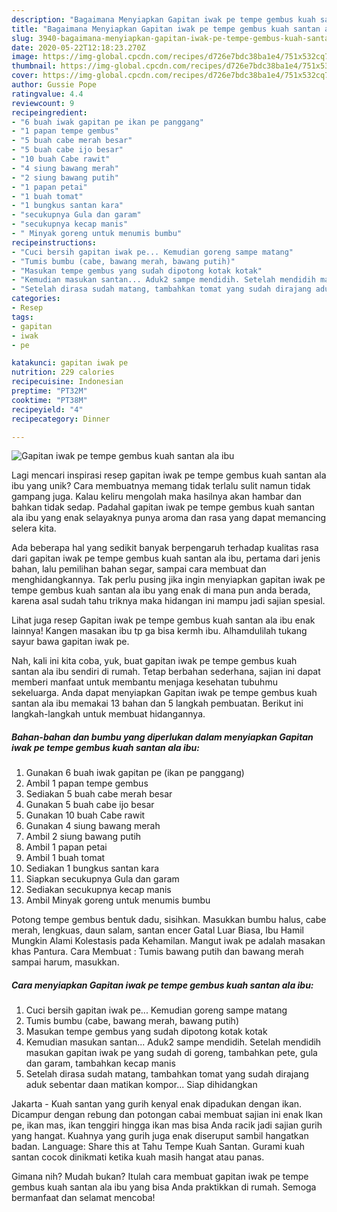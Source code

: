 ```yaml
---
description: "Bagaimana Menyiapkan Gapitan iwak pe tempe gembus kuah santan ala ibu, Lezat"
title: "Bagaimana Menyiapkan Gapitan iwak pe tempe gembus kuah santan ala ibu, Lezat"
slug: 3940-bagaimana-menyiapkan-gapitan-iwak-pe-tempe-gembus-kuah-santan-ala-ibu-lezat
date: 2020-05-22T12:18:23.270Z
image: https://img-global.cpcdn.com/recipes/d726e7bdc38ba1e4/751x532cq70/gapitan-iwak-pe-tempe-gembus-kuah-santan-ala-ibu-foto-resep-utama.jpg
thumbnail: https://img-global.cpcdn.com/recipes/d726e7bdc38ba1e4/751x532cq70/gapitan-iwak-pe-tempe-gembus-kuah-santan-ala-ibu-foto-resep-utama.jpg
cover: https://img-global.cpcdn.com/recipes/d726e7bdc38ba1e4/751x532cq70/gapitan-iwak-pe-tempe-gembus-kuah-santan-ala-ibu-foto-resep-utama.jpg
author: Gussie Pope
ratingvalue: 4.4
reviewcount: 9
recipeingredient:
- "6 buah iwak gapitan pe ikan pe panggang"
- "1 papan tempe gembus"
- "5 buah cabe merah besar"
- "5 buah cabe ijo besar"
- "10 buah Cabe rawit"
- "4 siung bawang merah"
- "2 siung bawang putih"
- "1 papan petai"
- "1 buah tomat"
- "1 bungkus santan kara"
- "secukupnya Gula dan garam"
- "secukupnya kecap manis"
- " Minyak goreng untuk menumis bumbu"
recipeinstructions:
- "Cuci bersih gapitan iwak pe... Kemudian goreng sampe matang"
- "Tumis bumbu (cabe, bawang merah, bawang putih)"
- "Masukan tempe gembus yang sudah dipotong kotak kotak"
- "Kemudian masukan santan... Aduk2 sampe mendidih. Setelah mendidih masukan gapitan iwak pe yang sudah di goreng, tambahkan pete, gula dan garam, tambahkan kecap manis"
- "Setelah dirasa sudah matang, tambahkan tomat yang sudah dirajang aduk sebentar daan matikan kompor... Siap dihidangkan"
categories:
- Resep
tags:
- gapitan
- iwak
- pe

katakunci: gapitan iwak pe 
nutrition: 229 calories
recipecuisine: Indonesian
preptime: "PT32M"
cooktime: "PT38M"
recipeyield: "4"
recipecategory: Dinner

---
```



![Gapitan iwak pe tempe gembus kuah santan ala ibu](https://img-global.cpcdn.com/recipes/d726e7bdc38ba1e4/751x532cq70/gapitan-iwak-pe-tempe-gembus-kuah-santan-ala-ibu-foto-resep-utama.jpg)

Lagi mencari inspirasi resep gapitan iwak pe tempe gembus kuah santan ala ibu yang unik? Cara membuatnya memang tidak terlalu sulit namun tidak gampang juga. Kalau keliru mengolah maka hasilnya akan hambar dan bahkan tidak sedap. Padahal gapitan iwak pe tempe gembus kuah santan ala ibu yang enak selayaknya punya aroma dan rasa yang dapat memancing selera kita.

Ada beberapa hal yang sedikit banyak berpengaruh terhadap kualitas rasa dari gapitan iwak pe tempe gembus kuah santan ala ibu, pertama dari jenis bahan, lalu pemilihan bahan segar, sampai cara membuat dan menghidangkannya. Tak perlu pusing jika ingin menyiapkan gapitan iwak pe tempe gembus kuah santan ala ibu yang enak di mana pun anda berada, karena asal sudah tahu triknya maka hidangan ini mampu jadi sajian spesial.

Lihat juga resep Gapitan iwak pe tempe gembus kuah santan ala ibu enak lainnya! Kangen masakan ibu tp ga bisa kermh ibu. Alhamdulilah tukang sayur bawa gapitan iwak pe.


Nah, kali ini kita coba, yuk, buat gapitan iwak pe tempe gembus kuah santan ala ibu sendiri di rumah. Tetap berbahan sederhana, sajian ini dapat memberi manfaat untuk membantu menjaga kesehatan tubuhmu sekeluarga. Anda dapat menyiapkan Gapitan iwak pe tempe gembus kuah santan ala ibu memakai 13 bahan dan 5 langkah pembuatan. Berikut ini langkah-langkah untuk membuat hidangannya.

<!--inarticleads1-->

##### Bahan-bahan dan bumbu yang diperlukan dalam menyiapkan Gapitan iwak pe tempe gembus kuah santan ala ibu:

1. Gunakan 6 buah iwak gapitan pe (ikan pe panggang)
1. Ambil 1 papan tempe gembus
1. Sediakan 5 buah cabe merah besar
1. Gunakan 5 buah cabe ijo besar
1. Gunakan 10 buah Cabe rawit
1. Gunakan 4 siung bawang merah
1. Ambil 2 siung bawang putih
1. Ambil 1 papan petai
1. Ambil 1 buah tomat
1. Sediakan 1 bungkus santan kara
1. Siapkan secukupnya Gula dan garam
1. Sediakan secukupnya kecap manis
1. Ambil  Minyak goreng untuk menumis bumbu


Potong tempe gembus bentuk dadu, sisihkan. Masukkan bumbu halus, cabe merah, lengkuas, daun salam, santan encer Gatal Luar Biasa, Ibu Hamil Mungkin Alami Kolestasis pada Kehamilan. Mangut iwak pe adalah masakan khas Pantura. Cara Membuat : Tumis bawang putih dan bawang merah sampai harum, masukkan. 

<!--inarticleads2-->

##### Cara menyiapkan Gapitan iwak pe tempe gembus kuah santan ala ibu:

1. Cuci bersih gapitan iwak pe... Kemudian goreng sampe matang
1. Tumis bumbu (cabe, bawang merah, bawang putih)
1. Masukan tempe gembus yang sudah dipotong kotak kotak
1. Kemudian masukan santan... Aduk2 sampe mendidih. Setelah mendidih masukan gapitan iwak pe yang sudah di goreng, tambahkan pete, gula dan garam, tambahkan kecap manis
1. Setelah dirasa sudah matang, tambahkan tomat yang sudah dirajang aduk sebentar daan matikan kompor... Siap dihidangkan


Jakarta - Kuah santan yang gurih kenyal enak dipadukan dengan ikan. Dicampur dengan rebung dan potongan cabai membuat sajian ini enak Ikan pe, ikan mas, ikan tenggiri hingga ikan mas bisa Anda racik jadi sajian gurih yang hangat. Kuahnya yang gurih juga enak diseruput sambil hangatkan badan. Language: Share this at Tahu Tempe Kuah Santan. Gurami kuah santan cocok dinikmati ketika kuah masih hangat atau panas. 

Gimana nih? Mudah bukan? Itulah cara membuat gapitan iwak pe tempe gembus kuah santan ala ibu yang bisa Anda praktikkan di rumah. Semoga bermanfaat dan selamat mencoba!
